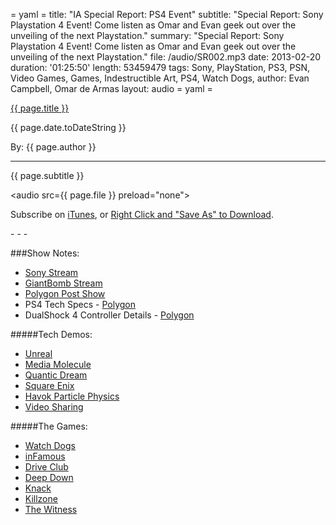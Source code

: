 = yaml =
title: "IA Special Report: PS4 Event"
subtitle: "Special Report: Sony Playstation 4 Event! Come listen as Omar and Evan geek out over the unveiling of the next Playstation."
summary: "Special Report: Sony Playstation 4 Event! Come listen as Omar and Evan geek out over the unveiling of the next Playstation."
file: /audio/SR002.mp3
date: 2013-02-20
duration: '01:25:50'
length: 53459479
tags: Sony, PlayStation, PS3, PSN, Video Games, Games, Indestructible Art, PS4, Watch Dogs,
author: Evan Campbell, Omar de Armas
layout: audio
= yaml =

<a href="{{ page.url }}" class='postTitleLink'><p class='postTitle'>{{ page.title }}</p></a>
<p class='postPublished'>{{ page.date.toDateString }}</p>
<p class='postAuthor'>By: {{ page.author }}</p>
<hr>
<p class='podcastSummary'>{{ page.subtitle }}</p>

<audio src={{ page.file }} preload="none"></audio>
<p class='subLinks'>Subscribe on <a href='http://bit.ly/iapodcast'>iTunes</a>, or <a href={{ page.file }}>Right Click and "Save As" to Download</a>.</p>
- - -

###Show Notes:
* [Sony Stream](https://us.playstation.com/meeting2013/)
* [GiantBomb Stream](http://www.giantbomb.com/videos/meet-the-future-of-playstation-with-us/2300-7066/)
* [Polygon Post Show](http://www.polygon.com/2013/2/20/4010088/playstation-event-livestream-and-polygon-post-show)
* PS4 Tech Specs - [Polygon](http://www.polygon.com/2013/2/20/4009940/playstation-4-tech-specs-hardware-details)
* DualShock 4 Controller Details - [Polygon](http://www.polygon.com/2013/2/20/4006374/playstation-4-dualshock-4-controller-detailed)

#####Tech Demos:
* [Unreal](http://www.gametrailers.com/videos/hg49be/playstation-4-unreal-engine-4-real-time-demo)
* [Media Molecule](http://www.gametrailers.com/videos/s8x29q/playstation-4-media-molecule-tech-demo)
* [Quantic Dream](http://www.gametrailers.com/videos/as8prb/playstation-4-quantic-dream-on-stage-tech-demo)
* [Square Enix](http://www.youtube.com/watch?v=pu-SQqZz_2A)
* [Havok Particle Physics](http://www.gametrailers.com/videos/rxjemd/playstation-4-havok-physics-real-time-demo)
* [Video Sharing](http://www.gametrailers.com/videos/ddydkl/playstation-4-ps4-video-sharing-demo--stream-)

#####The Games:
* [Watch Dogs](http://www.giantbomb.com/videos/here-is-the-entire-watch-dogs-demo-shown-at-sony-s/2300-7071/)
* [inFamous](http://www.giantbomb.com/videos/infamous-second-son-portrays-a-dark-nasty-future/2300-7070/)
* [Drive Club](http://www.giantbomb.com/videos/driveclub-shows-us-pretty-next-gen-cars/2300-7069/)
* [Deep Down](http://www.giantbomb.com/videos/dragons-n-knights-abound-in-deep-down/2300-7068/)
* [Knack](http://www.giantbomb.com/videos/knack-is-mark-cerny-s-return-to-video-games/2300-7067/)
* [Killzone](http://www.giantbomb.com/videos/killzone-shadow-fall-is-the-new-killzone-game/2300-7065/)
* [The Witness](http://www.giantbomb.com/videos/jonathan-blow-wants-to-test-your-brain-with-the-wi/2300-7064/)
